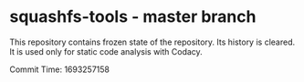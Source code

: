 # squashfs-tools - master branch

This repository contains frozen state of the repository.
Its history is cleared. It is used only for static code
analysis with Codacy.

Commit Time: 1693257158